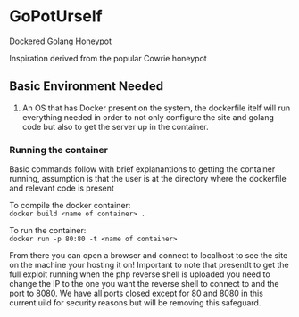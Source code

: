 # GoPotUrself
Dockered Golang Honeypot

Inspiration derived from the popular Cowrie honeypot

## Basic Environment Needed
1. An OS that has Docker present on the system, the dockerfile itelf will run everything needed in order to not only configure the site and golang code but also to get the server up in the container. 

### Running the container

Basic commands follow with brief explanantions to getting the container running, assumption is that the user is at the directory where the dockerfile and relevant code is present

To compile the docker container:   
```` docker build <name of container> . ````

To run the container:   
```` docker run -p 80:80 -t <name of container> ````

From there you can open a browser and connect to localhost to see the site on the machine your hosting it on!
Important to note that presentlt to get the full exploit running when the php reverse shell is uploaded you need to change the IP to the one you want the reverse shell to connect to and the port to 8080. We have all ports closed except for 80 and 8080 in this current uild for security reasons but will be removing this safeguard. 

